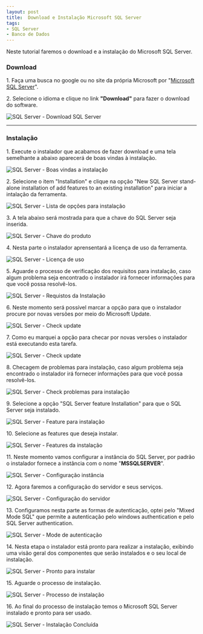 ```yaml
---
layout: post
title:  Download e Instalação Microsoft SQL Server
tags:
- SQL Server
- Banco de Dados
---
```


<p>Neste tutorial faremos o download e a instalação do Microsoft SQL Server.</p>

<h3 id="heading3">Download</h3>

<p>1. Faça uma busca no google ou no site da própria Microsoft por "<a href="https://www.microsoft.com/en-US/download/details.aspx?id=42299"  target="_blank">Microsoft SQL Server</a>".</p>

<p>2. Selecione o idioma e clique no link <strong>"Download"</strong> para fazer o download do software. </p>

<p><img src="https://raw.githubusercontent.com/mateusblopes/mateusblopes.github.io/master/_posts/img/SQLServerInstalacao0.png" alt="SQL Server - Download SQL Server" /></p>

<hr/>

<h3 id="heading3">Instalação</h3>

<p>1. Execute o instalador que acabamos de fazer download e uma tela semelhante a abaixo aparecerá de boas vindas à instalação.</p>

<p><img src="https://raw.githubusercontent.com/mateusblopes/mateusblopes.github.io/master/_posts/img/SQLServerInstalacao1.png" alt="SQL Server - Boas vindas a instalação" /></p>

<p>2. Selecione o item "Installation" e clique na opção "New SQL Server stand-alone installation of add features to an existing installation" para iniciar a intalação da ferramenta.</p>

<p><img src="https://raw.githubusercontent.com/mateusblopes/mateusblopes.github.io/master/_posts/img/SQLServerInstalacao2.png" alt="SQL Server - Lista de opções para instalação" /></p>

<p>3. A tela abaixo será mostrada para que a chave do SQL Server seja inserida.</p>

<p><img src="https://raw.githubusercontent.com/mateusblopes/mateusblopes.github.io/master/_posts/img/SQLServerInstalacao3.png" alt="SQL Server - Chave do produto" /></p>

<p>4. Nesta parte o instalador aprensentará a licença de uso da ferramenta.</p>

<p><img src="https://raw.githubusercontent.com/mateusblopes/mateusblopes.github.io/master/_posts/img/SQLServerInstalacao4.png" alt="SQL Server - Licença de uso" /></p>

<p>5. Aguarde o processo de verificação dos requisitos para instalação, caso algum problema seja encontrado o instalador irá fornecer informações para que você possa resolvê-los.</p>

<p><img src="https://raw.githubusercontent.com/mateusblopes/mateusblopes.github.io/master/_posts/img/SQLServerInstalacao5.png" alt="SQL Server - Requistos da Instalação" /></p>

<p>6. Neste momento será possível marcar a opção para que o instalador procure por novas versões por meio do Microsoft Update.</p>

<p><img src="https://raw.githubusercontent.com/mateusblopes/mateusblopes.github.io/master/_posts/img/SQLServerInstalacao6.png" alt="SQL Server - Check update" /></p>

<p>7. Como eu marquei a opção para checar por novas versões o instalador está executando esta tarefa.</p>

<p><img src="https://raw.githubusercontent.com/mateusblopes/mateusblopes.github.io/master/_posts/img/SQLServerInstalacao7.png" alt="SQL Server - Check update" /></p>

<p>8. Checagem de problemas para instalação, caso algum problema seja encontrado o instalador irá fornecer informações para que você possa resolvê-los.</p>

<p><img src="https://raw.githubusercontent.com/mateusblopes/mateusblopes.github.io/master/_posts/img/SQLServerInstalacao8.png" alt="SQL Server - Check problemas para instalação" /></p>

<p>9. Selecione a opção "SQL Server feature Installation" para que o SQL Server seja instalado.</p>

<p><img src="https://raw.githubusercontent.com/mateusblopes/mateusblopes.github.io/master/_posts/img/SQLServerInstalacao9.png" alt="SQL Server - Feature para instalação" /></p>

<p>10. Selecione as features que deseja instalar.</p>

<p><img src="https://raw.githubusercontent.com/mateusblopes/mateusblopes.github.io/master/_posts/img/SQLServerInstalacao10.png" alt="SQL Server - Features da instalação" /></p>

<p>11. Neste momento vamos configurar a instância do SQL Server, por padrão o instalador fornece a instância com o nome "<strong>MSSQLSERVER</strong>".</p>

<p><img src="https://raw.githubusercontent.com/mateusblopes/mateusblopes.github.io/master/_posts/img/SQLServerInstalacao11.png" alt="SQL Server - Configuração instância" /></p>

<p>12. Agora faremos a configuração do servidor e seus serviços.</p>

<p><img src="https://raw.githubusercontent.com/mateusblopes/mateusblopes.github.io/master/_posts/img/SQLServerInstalacao12.png" alt="SQL Server - Configuração do servidor" /></p>

<p>13. Configuramos nesta parte as formas de autenticação, optei pelo "Mixed Mode SQL" que permite a autenticação pelo windows authentication e pelo SQL Server authentication.</p>

<p><img src="https://raw.githubusercontent.com/mateusblopes/mateusblopes.github.io/master/_posts/img/SQLServerInstalacao13.png" alt="SQL Server - Mode de autenticação" /></p>

<p>14. Nesta etapa o instalador está pronto para realizar a instalação, exibindo uma visão geral dos componentes que serão instalados e o seu local de instalação.</p>

<p><img src="https://raw.githubusercontent.com/mateusblopes/mateusblopes.github.io/master/_posts/img/SQLServerInstalacao14.png" alt="SQL Server - Pronto para instalar" /></p>

<p>15. Aguarde o processo de instalação.</p>

<p><img src="https://raw.githubusercontent.com/mateusblopes/mateusblopes.github.io/master/_posts/img/SQLServerInstalacao15.png" alt="SQL Server - Processo de instalação" /></p>

<p>16. Ao final do processo de instalação temos o Microsoft SQL Server instalado e pronto para ser usado.</p>

<p><img src="https://raw.githubusercontent.com/mateusblopes/mateusblopes.github.io/master/_posts/img/SQLServerInstalacao15.png" alt="SQL Server - Instalação Concluída" /></p>